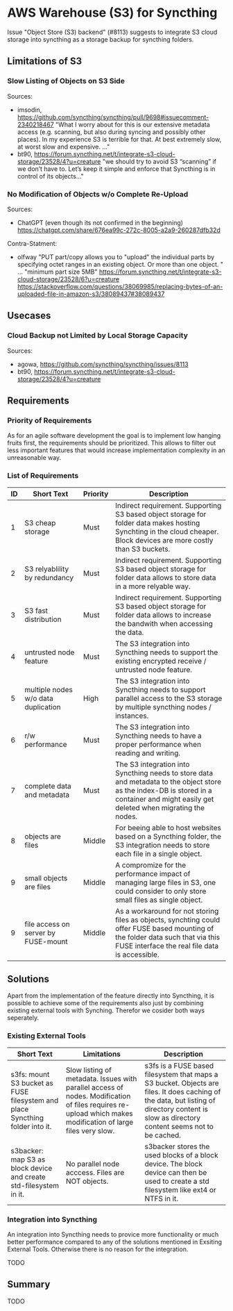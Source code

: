 # AWS Warehouse (S3) for Syncthing

Issue "Object Store (S3) backend" (#8113) suggests to integrate S3 cloud storage into syncthing as a storage backup for syncthing folders.

## Limitations of S3

### Slow Listing of Objects on S3 Side

Sources:
- imsodin, https://github.com/syncthing/syncthing/pull/9698#issuecomment-2340218467
  "What I worry about for this is our extensive metadata access (e.g. scanning, but also during syncing and possibly other places). In my experience S3 is terrible for that. At best extremely slow, at worst slow and expensive. ..."
- bt90, https://forum.syncthing.net/t/integrate-s3-cloud-storage/23528/4?u=creature
  "we should try to avoid S3 “scanning” if we don’t have to. Let’s keep it simple and enforce that Syncthing is in control of its objects..."
  
### No Modification of Objects w/o Complete Re-Upload

Sources:
- ChatGPT (even though its not confirmed in the beginning)
  https://chatgpt.com/share/676ea99c-272c-8005-a2a9-260287dfb32d

Contra-Statment:
- olfway "PUT part/copy allows you to "upload" the individual parts by specifying octet ranges in an existing object. Or more than one object. " ... "minimum part size 5MB"
  https://forum.syncthing.net/t/integrate-s3-cloud-storage/23528/6?u=creature
  https://stackoverflow.com/questions/38069985/replacing-bytes-of-an-uploaded-file-in-amazon-s3/38089437#38089437

## Usecases

### Cloud Backup not Limited by Local Storage Capacity

Sources:
- agowa, https://github.com/syncthing/syncthing/issues/8113
- bt90, https://forum.syncthing.net/t/integrate-s3-cloud-storage/23528/4?u=creature

## Requirements

### Priority of Requirements

As for an agile software development the goal is to implement low hanging fruits first,
the requirements should be prioritized.
This allows to filter out less important features that would increase implementation complexity in an unreasonable way.

### List of Requirements

| ID 	| Short Text							| Priority 	| Description	|
|---	|---									|---		|---			|
| 1  	| S3 cheap storage 						| Must  	| Indirect requirement. Supporting S3 based object storage for folder data makes hosting Synchting in the cloud cheaper. Block devices are more costly than S3 buckets.	|
| 2 	| S3 relyablility by redundancy			| Must  	| Indirect requirement. Supporting S3 based object storage for folder data allows to store data in a more relyable way. |
| 3 	| S3 fast distribution					| Must  	| Indirect requirement. Supporting S3 based object storage for folder data allows to increase the bandwith when accessing the data. |
| 4 	| untrusted node feature				| Must  	| The S3 integration into Syncthing needs to support the existing encrypted receive / untrusted node feature. |
| 5 	| multiple nodes w/o data duplication 	| High  	| The S3 integration into Syncthing needs to support parallel access to the S3 storage by multiple syncthing nodes / instances. |
| 6 	| r/w performance 						| Must  	| The S3 integration into Syncthing needs to have a proper performance when reading and writing. |
| 7 	| complete data and metadata			| Must  	| The S3 integration into Syncthing needs to store data and metadata to the object store as the index-DB is stored in a container and might easily get deleted when migrating the nodes. |
| 8 	| objects are files						| Middle  	| For beeing able to host websites based on a Syncthing folder, the S3 integration needs to store each file in a single object. |
| 9 	| small objects are files				| Middle  	| A compromize for the performance impact of managing large files in S3, one could consider to only store small files as single object. |
| 9 	| file access on server by FUSE-mount	| Middle  	| As a workaround for not storing files as objects, synchting could offer FUSE based mounting of the folder data such that via this FUSE interface the real file data is accessible. |

## Solutions

Apart from the implementation of the feature directly into Syncthing, it is possible to achieve some of the requirements also just by combining existing external tools with Synching.
Therefor we cosider both ways seperately.

### Existing External Tools

| Short Text																	| Limitations 	| Description	|
|---																			|---				|---			|
| s3fs: mount S3 bucket as FUSE filesystem and place Syncthing folder into it. 		| Slow listing of metadata. Issues with parallel access of nodes. Modification of files requires re-upload which makes modification of large files very slow.  				| s3fs is a FUSE based filesystem that maps a S3 bucket. Objects are files. It does caching of the data, but listing of directory content is slow as directory content seems not to be cached. |
| s3backer: map S3 as block device and create std-filesystem in it.	| No parallel node acccess. Files are NOT objects. | s3backer stores the used blocks of a block device. The block device can then be used to create a std filesystem like ext4 or NTFS in it.

### Integration into Syncthing

An integration into Syncthing needs to provice more functionality or much better performance compared to any of the solutions mentioned in Exsiting External Tools.
Otherwise there is no reason for the integration.

TODO

## Summary

TODO

